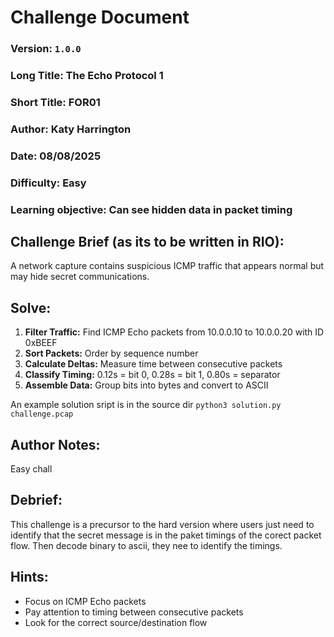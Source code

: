 # Challenge Document


### Version: `1.0.0`
### Long Title: The Echo Protocol 1
### Short Title: FOR01
### Author: Katy Harrington
### Date: 08/08/2025
### Difficulty: Easy
### Learning objective: Can see hidden data in packet timing


## Challenge Brief (as its to be written in RIO):
A network capture contains suspicious ICMP traffic that appears normal but may hide secret communications.

## Solve:

1. **Filter Traffic:** Find ICMP Echo packets from 10.0.0.10 to 10.0.0.20 with ID 0xBEEF
2. **Sort Packets:** Order by sequence number
3. **Calculate Deltas:** Measure time between consecutive packets
4. **Classify Timing:** 0.12s = bit 0, 0.28s = bit 1, 0.80s = separator
5. **Assemble Data:** Group bits into bytes and convert to ASCII

An example solution sript is in the source dir
`python3 solution.py challenge.pcap`


## Author Notes: 
Easy chall 


## Debrief: 
This challenge is a precursor to the hard version where users just need to identify that the secret message is in the paket timings of the corect packet flow. Then decode binary to ascii, they nee to identify the timings.


## Hints: 
- Focus on ICMP Echo packets
- Pay attention to timing between consecutive packets
- Look for the correct source/destination flow

